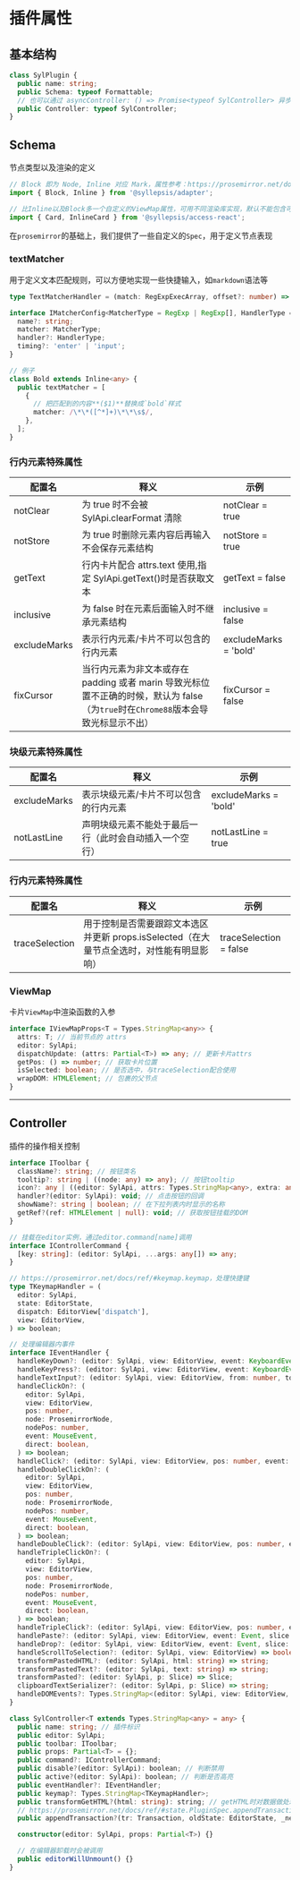 # 插件属性

## 基本结构

```typescript
class SylPlugin {
  public name: string;
  public Schema: typeof Formattable;
  // 也可以通过 asyncController: () => Promise<typeof SylController> 异步加载 Controller, 共存会覆盖Controller
  public Controller: typeof SylController;
}
```

## Schema

节点类型以及渲染的定义

```typescript
// Block 即为 Node, Inline 对应 Mark，属性参考：https://prosemirror.net/docs/ref/#model.NodeSpec
import { Block, Inline } from '@syllepsis/adapter';

// 比Inline以及Block多一个自定义的ViewMap属性，可用不同渲染库实现，默认不能包含可编辑内容
import { Card, InlineCard } from '@syllepsis/access-react';
```

在`prosemirror`的基础上，我们提供了一些自定义的`Spec`，用于定义节点表现

### textMatcher

用于定义文本匹配规则，可以方便地实现一些快捷输入，如`markdown`语法等

```typescript
type TextMatcherHandler = (match: RegExpExecArray, offset?: number) => Record<string, any> | undefined | null | boolean;

interface IMatcherConfig<MatcherType = RegExp | RegExp[], HandlerType = TextMatcherHandler> {
  name?: string;
  matcher: MatcherType;
  handler?: HandlerType;
  timing?: 'enter' | 'input';
}

// 例子
class Bold extends Inline<any> {
  public textMatcher = [
    {
      // 把匹配到的内容**($1)**替换成`bold`样式
      matcher: /\*\*([^*]+)\*\*\s$/,
    },
  ];
}
```

### 行内元素特殊属性

| 配置名       | 释义                                                                                                                               | 示例                  |
| ------------ | ---------------------------------------------------------------------------------------------------------------------------------- | --------------------- |
| notClear     | 为 true 时不会被 SylApi.clearFormat 清除                                                                                           | notClear = true       |
| notStore     | 为 true 时删除元素内容后再输入不会保存元素结构                                                                                     | notStore = true       |
| getText      | 行内卡片配合 attrs.text 使用,指定 SylApi.getText()时是否获取文本                                                                   | getText = false       |
| inclusive    | 为 false 时在元素后面输入时不继承元素结构                                                                                          | inclusive = false     |
| excludeMarks | 表示行内元素/卡片不可以包含的行内元素                                                                                              | excludeMarks = 'bold' |
| fixCursor    | 当行内元素为非文本或存在 padding 或者 marin 导致光标位置不正确的时候，默认为 false（为`true`时在`Chrome88`版本会导致光标显示不出） | fixCursor = false     |

### 块级元素特殊属性

| 配置名       | 释义                                                   | 示例                  |
| ------------ | ------------------------------------------------------ | --------------------- |
| excludeMarks | 表示块级元素/卡片不可以包含的行内元素                  | excludeMarks = 'bold' |
| notLastLine  | 声明块级元素不能处于最后一行（此时会自动插入一个空行） | notLastLine = true    |

### 行内元素特殊属性

| 配置名         | 释义                                                                                      | 示例                   |
| -------------- | ----------------------------------------------------------------------------------------- | ---------------------- |
| traceSelection | 用于控制是否需要跟踪文本选区并更新 props.isSelected（在大量节点全选时，对性能有明显影响） | traceSelection = false |

### ViewMap

卡片`ViewMap`中渲染函数的入参

```typescript
interface IViewMapProps<T = Types.StringMap<any>> {
  attrs: T; // 当前节点的 attrs
  editor: SylApi;
  dispatchUpdate: (attrs: Partial<T>) => any; // 更新卡片attrs
  getPos: () => number; // 获取卡片位置
  isSelected: boolean; // 是否选中，与traceSelection配合使用
  wrapDOM: HTMLElement; // 包裹的父节点
}
```

---

## Controller

插件的操作相关控制

```typescript
interface IToolbar {
  className?: string; // 按钮类名
  tooltip?: string | ((node: any) => any); // 按钮tooltip
  icon?: any | ((editor: SylApi, attrs: Types.StringMap<any>, extra: any) => any); // 按钮的icon
  handler?(editor: SylApi): void; // 点击按钮的回调
  showName?: string | boolean; // 在下拉列表内时显示的名称
  getRef?(ref: HTMLElement | null): void; // 获取按钮挂载的DOM
}

// 挂载在editor实例，通过editor.command[name]调用
interface IControllerCommand {
  [key: string]: (editor: SylApi, ...args: any[]) => any;
}

// https://prosemirror.net/docs/ref/#keymap.keymap，处理快捷键
type TKeymapHandler = (
  editor: SylApi,
  state: EditorState,
  dispatch: EditorView['dispatch'],
  view: EditorView,
) => boolean;

// 处理编辑器内事件
interface IEventHandler {
  handleKeyDown?: (editor: SylApi, view: EditorView, event: KeyboardEvent) => boolean;
  handleKeyPress?: (editor: SylApi, view: EditorView, event: KeyboardEvent) => boolean;
  handleTextInput?: (editor: SylApi, view: EditorView, from: number, to: number, text: string) => boolean;
  handleClickOn?: (
    editor: SylApi,
    view: EditorView,
    pos: number,
    node: ProsemirrorNode,
    nodePos: number,
    event: MouseEvent,
    direct: boolean,
  ) => boolean;
  handleClick?: (editor: SylApi, view: EditorView, pos: number, event: MouseEvent) => boolean;
  handleDoubleClickOn?: (
    editor: SylApi,
    view: EditorView,
    pos: number,
    node: ProsemirrorNode,
    nodePos: number,
    event: MouseEvent,
    direct: boolean,
  ) => boolean;
  handleDoubleClick?: (editor: SylApi, view: EditorView, pos: number, event: MouseEvent) => boolean;
  handleTripleClickOn?: (
    editor: SylApi,
    view: EditorView,
    pos: number,
    node: ProsemirrorNode,
    nodePos: number,
    event: MouseEvent,
    direct: boolean,
  ) => boolean;
  handleTripleClick?: (editor: SylApi, view: EditorView, pos: number, event: MouseEvent) => boolean;
  handlePaste?: (editor: SylApi, view: EditorView, event: Event, slice: Slice) => boolean;
  handleDrop?: (editor: SylApi, view: EditorView, event: Event, slice: Slice, moved: boolean) => boolean;
  handleScrollToSelection?: (editor: SylApi, view: EditorView) => boolean;
  transformPastedHTML?: (editor: SylApi, html: string) => string;
  transformPastedText?: (editor: SylApi, text: string) => string;
  transformPasted?: (editor: SylApi, p: Slice) => Slice;
  clipboardTextSerializer?: (editor: SylApi, p: Slice) => string;
  handleDOMEvents?: Types.StringMap<(editor: SylApi, view: EditorView, event: any) => boolean>;
}

class SylController<T extends Types.StringMap<any> = any> {
  public name: string; // 插件标识
  public editor: SylApi;
  public toolbar: IToolbar;
  public props: Partial<T> = {};
  public command?: IControllerCommand;
  public disable?(editor: SylApi): boolean; // 判断禁用
  public active?(editor: SylApi): boolean; // 判断是否高亮
  public eventHandler?: IEventHandler;
  public keymap?: Types.StringMap<TKeymapHandler>;
  public transformGetHTML?(html: string): string; // getHTML时对数据做处理
  // https://prosemirror.net/docs/ref/#state.PluginSpec.appendTransaction, 只在需要修改时返回Transaction
  public appendTransaction?(tr: Transaction, oldState: EditorState, _newState: EditorState): void | Transaction;

  constructor(editor: SylApi, props: Partial<T>) {}

  // 在编辑器卸载时会被调用
  public editorWillUnmount() {}
}
```
